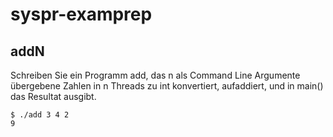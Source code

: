 # syspr-examprep

## addN

Schreiben Sie ein Programm add, das n als Command Line Argumente übergebene Zahlen
in n Threads zu int konvertiert, aufaddiert, und in main() das Resultat ausgibt.

```
$ ./add 3 4 2 
9
```


